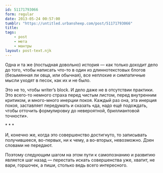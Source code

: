 ```yaml
---
id: 51171793066
form: regular
date: 2013-05-24 00:57:00
tumblr: "https://untitled.urbansheep.com/post/51171793066"
title:
tags:
    - post
    - мета
    - мантры
layout: post-text.njk
---
```


<p>Одна и та же (постыдная довольно) история — как только доходит дело до того, чтобы написать что-то в один из длиннотекстовых блогов (безымянная ли овца, или обычная), все неплохие и симпатичные мысли уходят в песок, как их и не было.</p>

<p>Это не то, чтобы writer&rsquo;s block. И дело даже не в отсутствии практики. Это всего-то немного страха перед чистым листом, перед внутренним критиком, и много-много инерции покоя. Каждый раз она, эта инерция покоя, заставляет передумать и сказать «да, надо ещё подождать, чтобы отточить формулировку до невероятной, бриллиантовой точности».</p>

<p class="splitter">* * *</p>

<p>И, конечно же, когда это совершенство достигнуто, то записывать получившееся, во-первых, ни к чему, а во-вторых, невозможно. Дзен словами не передают.</p>

<p>Поэтому следующим шагом на этом пути к самопознанию и развитию является шаг назад — перестать искать совершенства уже, хватит, не вари, горшочек, а пиши, столько ведь всего интересного.</p>

